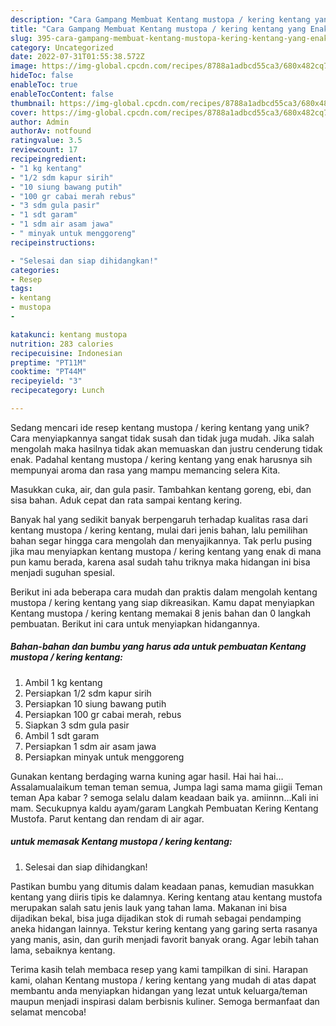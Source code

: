 ```yaml
---
description: "Cara Gampang Membuat Kentang mustopa / kering kentang yang Enak"
title: "Cara Gampang Membuat Kentang mustopa / kering kentang yang Enak"
slug: 395-cara-gampang-membuat-kentang-mustopa-kering-kentang-yang-enak
category: Uncategorized
date: 2022-07-31T01:55:38.572Z
image: https://img-global.cpcdn.com/recipes/8788a1adbcd55ca3/680x482cq70/kentang-mustopa-kering-kentang-foto-resep-utama.jpg
hideToc: false
enableToc: true
enableTocContent: false
thumbnail: https://img-global.cpcdn.com/recipes/8788a1adbcd55ca3/680x482cq70/kentang-mustopa-kering-kentang-foto-resep-utama.jpg
cover: https://img-global.cpcdn.com/recipes/8788a1adbcd55ca3/680x482cq70/kentang-mustopa-kering-kentang-foto-resep-utama.jpg
author: Admin
authorAv: notfound
ratingvalue: 3.5
reviewcount: 17
recipeingredient:
- "1 kg kentang"
- "1/2 sdm kapur sirih"
- "10 siung bawang putih"
- "100 gr cabai merah rebus"
- "3 sdm gula pasir"
- "1 sdt garam"
- "1 sdm air asam jawa"
- " minyak untuk menggoreng"
recipeinstructions:

- "Selesai dan siap dihidangkan!"
categories:
- Resep
tags:
- kentang
- mustopa
- 

katakunci: kentang mustopa  
nutrition: 283 calories
recipecuisine: Indonesian
preptime: "PT11M"
cooktime: "PT44M"
recipeyield: "3"
recipecategory: Lunch

---
```





Sedang mencari ide resep kentang mustopa / kering kentang yang unik? Cara menyiapkannya sangat tidak susah dan tidak juga mudah. Jika salah mengolah maka hasilnya tidak akan memuaskan dan justru cenderung tidak enak. Padahal kentang mustopa / kering kentang yang enak harusnya sih mempunyai aroma dan rasa yang mampu memancing selera Kita.





Masukkan cuka, air, dan gula pasir. Tambahkan kentang goreng, ebi, dan sisa bahan. Aduk cepat dan rata sampai kentang kering.

Banyak hal yang sedikit banyak berpengaruh terhadap kualitas rasa dari kentang mustopa / kering kentang, mulai dari jenis bahan, lalu pemilihan bahan segar hingga cara mengolah dan menyajikannya. Tak perlu pusing jika mau menyiapkan kentang mustopa / kering kentang yang enak di mana pun kamu berada, karena asal sudah tahu triknya maka hidangan ini bisa menjadi suguhan spesial.






Berikut ini ada beberapa cara mudah dan praktis dalam mengolah kentang mustopa / kering kentang yang siap dikreasikan. Kamu dapat menyiapkan Kentang mustopa / kering kentang memakai 8 jenis bahan dan 0 langkah pembuatan. Berikut ini cara untuk menyiapkan hidangannya.

<!--inarticleads1-->

##### Bahan-bahan dan bumbu yang harus ada untuk pembuatan Kentang mustopa / kering kentang:

1. Ambil 1 kg kentang
1. Persiapkan 1/2 sdm kapur sirih
1. Persiapkan 10 siung bawang putih
1. Persiapkan 100 gr cabai merah, rebus
1. Siapkan 3 sdm gula pasir
1. Ambil 1 sdt garam
1. Persiapkan 1 sdm air asam jawa
1. Persiapkan  minyak untuk menggoreng


Gunakan kentang berdaging warna kuning agar hasil. Hai hai hai…Assalamualaikum teman teman semua, Jumpa lagi sama mama giigii Teman teman Apa kabar ? semoga selalu dalam keadaan baik ya. amiinnn…Kali ini mam. Secukupnya kaldu ayam/garam Langkah Pembuatan Kering Kentang Mustofa. Parut kentang dan rendam di air agar. 

<!--inarticleads2-->

#####  untuk memasak Kentang mustopa / kering kentang:


1. Selesai dan siap dihidangkan!

Pastikan bumbu yang ditumis dalam keadaan panas, kemudian masukkan kentang yang diiris tipis ke dalamnya. Kering kentang atau kentang mustofa merupakan salah satu jenis lauk yang tahan lama. Makanan ini bisa dijadikan bekal, bisa juga dijadikan stok di rumah sebagai pendamping aneka hidangan lainnya. Tekstur kering kentang yang garing serta rasanya yang manis, asin, dan gurih menjadi favorit banyak orang. Agar lebih tahan lama, sebaiknya kentang. 

Terima kasih telah membaca resep yang kami tampilkan di sini. Harapan kami, olahan Kentang mustopa / kering kentang yang mudah di atas dapat membantu anda menyiapkan hidangan yang lezat untuk keluarga/teman maupun menjadi inspirasi dalam berbisnis kuliner. Semoga bermanfaat dan selamat mencoba!
